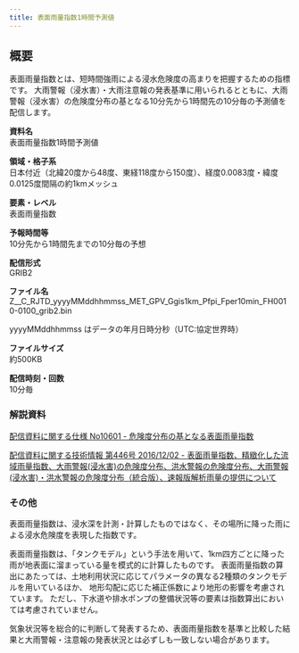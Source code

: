 ```yaml
---
title: 表面雨量指数1時間予測値
---
```


## 概要
表面雨量指数とは、短時間強雨による浸水危険度の高まりを把握するための指標です。
大雨警報（浸水害）・大雨注意報の発表基準に用いられるとともに、大雨警報（浸水害）の危険度分布の基となる10分先から1時間先の10分毎の予測値を配信します。

**資料名** <br/>
表面雨量指数1時間予測値

**領域・格子系** <br/>
日本付近（北緯20度から48度、東経118度から150度）、経度0.0083度・緯度0.0125度間隔の約1kmメッシュ

**要素・レベル** <br/>
表面雨量指数

**予報時間等** <br/>
10分先から1時間先までの10分毎の予想

**配信形式** <br/>
GRIB2

**ファイル名** <br/>
Z__C_RJTD_yyyyMMddhhmmss_MET_GPV_Ggis1km_Pfpi_Fper10min_FH0010-0100_grib2.bin

yyyyMMddhhmmss はデータの年月日時分秒（UTC:協定世界時）

**ファイルサイズ** <br/>
約500KB

**配信時刻・回数** <br/>
10分毎

### 解説資料
[配信資料に関する仕様 No10601 - 危険度分布の基となる表面雨量指数](https://www.data.jma.go.jp/suishin/shiyou/pdf/no10601)


[配信資料に関する技術情報 第446号 2016/12/02 - 表面雨量指数、精緻化した流域雨量指数、大雨警報(浸水害)の危険度分布、洪水警報の危険度分布、大雨警報(浸水害)・洪水警報の危険度分布（統合版）、速報版解析雨量の提供について](https://dmdata.jp/docs/jma/technical/446.pdf)

### その他

表面雨量指数は、浸水深を計測・計算したものではなく、その場所に降った雨による浸水危険度を表現した指数です。

表面雨量指数は、「タンクモデル」という手法を用いて、1km四方ごとに降った雨が地表面に溜まっている量を模式的に計算したものです。
表面雨量指数の算出にあたっては、土地利用状況に応じてパラメータの異なる2種類のタンクモデルを用いているほか、
地形勾配に応じた補正係数により地形の影響を考慮されています。
ただし、下水道や排水ポンプの整備状況等の要素は指数算出においては考慮されていません。

気象状況等を総合的に判断して発表するため、表面雨量指数を基準と比較した結果と大雨警報・注意報の発表状況とは必ずしも一致しない場合があります。
